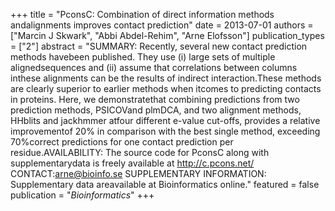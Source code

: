 +++
title = "PconsC: Combination of direct information methods andalignments improves contact prediction"
date = 2013-07-01
authors = ["Marcin J Skwark", "Abbi Abdel-Rehim", "Arne Elofsson"]
publication_types = ["2"]
abstract = "SUMMARY: Recently, several new contact prediction methods havebeen published. They use (i) large sets of multiple alignedsequences and (ii) assume that correlations between columns inthese alignments can be the results of indirect interaction.These methods are clearly superior to earlier methods when itcomes to predicting contacts in proteins. Here, we demonstratethat combining predictions from two prediction methods, PSICOVand plmDCA, and two alignment methods, HHblits and jackhmmer atfour different e-value cut-offs, provides a relative improvementof 20% in comparison with the best single method, exceeding 70%correct predictions for one contact prediction per residue.AVAILABILITY: The source code for PconsC along with supplementarydata is freely available at http://c.pcons.net/ CONTACT:arne@bioinfo.se SUPPLEMENTARY INFORMATION: Supplementary data areavailable at Bioinformatics online."
featured = false
publication = "*Bioinformatics*"
+++

